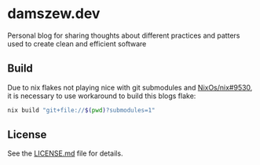 # damszew.dev

Personal blog for sharing thoughts about different practices and patters used to create clean and efficient software

## Build

Due to nix flakes not playing nice with git submodules and [NixOs/nix#9530](https://github.com/NixOS/nix/issues/9530), it is necessary to use workaround to build this blogs flake:

```sh
nix build "git+file://$(pwd)?submodules=1"
```

## License

See the [LICENSE.md](LICENSE.md) file for details.
